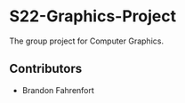 # S22-Graphics-Project
The group project for Computer Graphics.

## Contributors
* Brandon Fahrenfort
